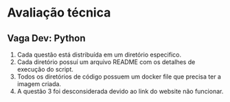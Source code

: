 # Avaliação técnica

## Vaga Dev: Python

1. Cada questão está distribuída em um diretório especifico.
2. Cada diretório possuí um arquivo README com os detalhes de execução do script.
3. Todos os diretórios de código possuem um docker file que precisa ter a imagem criada.
4. A questão 3 foi desconsiderada devido ao link do website não funcionar.

